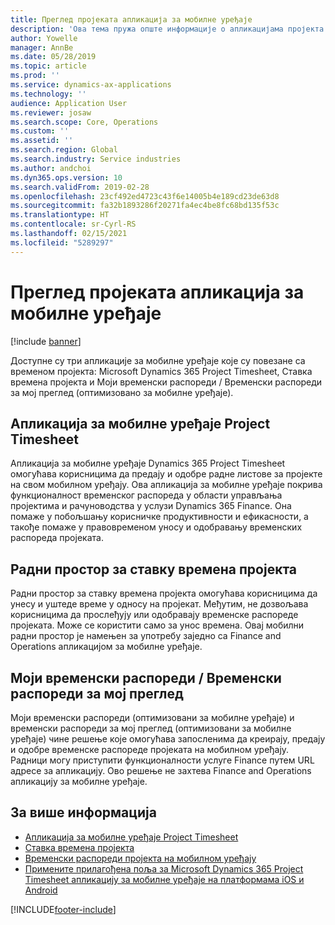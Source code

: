 ```yaml
---
title: Преглед пројеката апликација за мобилне уређаје
description: 'Ова тема пружа опште информације о апликацијама пројекта које се односе на време: Microsoft Dynamics 365 Project Timesheet, Ставка времена пројекта и Моји временски распореди / Временски распореди, које су доступне на мобилном уређају.'
author: Yowelle
manager: AnnBe
ms.date: 05/28/2019
ms.topic: article
ms.prod: ''
ms.service: dynamics-ax-applications
ms.technology: ''
audience: Application User
ms.reviewer: josaw
ms.search.scope: Core, Operations
ms.custom: ''
ms.assetid: ''
ms.search.region: Global
ms.search.industry: Service industries
ms.author: andchoi
ms.dyn365.ops.version: 10
ms.search.validFrom: 2019-02-28
ms.openlocfilehash: 23cf492ed4723c43f6e14005b4e189cd23de63d8
ms.sourcegitcommit: fa32b1893286f20271fa4ec4be8fc68bd135f53c
ms.translationtype: HT
ms.contentlocale: sr-Cyrl-RS
ms.lasthandoff: 02/15/2021
ms.locfileid: "5289297"
---
```

# <a name="project-mobile-applications-overview"></a>Преглед пројеката апликација за мобилне уређаје

[!include [banner](../includes/banner.md)]

Доступне су три апликације за мобилне уређаје које су повезане са временом пројекта: Microsoft Dynamics 365 Project Timesheet, Ставка времена пројекта и Моји временски распореди / Временски распореди за мој преглед (оптимизовано за мобилне уређаје).

## <a name="project-timesheet-mobile-app"></a>Апликација за мобилне уређаје Project Timesheet

Апликација за мобилне уређаје Dynamics 365 Project Timesheet омогућава корисницима да предају и одобре радне листове за пројекте на свом мобилном уређају. Ова апликација за мобилне уређаје покрива функционалност временског распореда у области управљања пројектима и рачуноводства у услузи Dynamics 365 Finance. Она помаже у побољшању корисничке продуктивности и ефикасности, а такође помаже у правовременом уносу и одобравању временских распореда пројеката.

## <a name="project-time-entry-workspace"></a>Радни простор за ставку времена пројекта

Радни простор за ставку времена пројекта омогућава корисницима да унесу и уштеде време у односу на пројекат. Међутим, не дозвољава корисницима да прослеђују или одобравају временске распореде пројеката. Може се користити само за унос времена. Овај мобилни радни простор је намењен за употребу заједно са Finance and Operations апликацијом за мобилне уређаје.

## <a name="my-timesheetstimesheets-for-my-review"></a>Моји временски распореди / Временски распореди за мој преглед

Моји временски распореди (оптимизовани за мобилне уређаје) и временски распореди за мој преглед (оптимизовани за мобилне уређаје) чине решење које омогућава запосленима да креирају, предају и одобре временске распореде пројеката на мобилном уређају. Радници могу приступити функционалности услуге Finance путем URL адресе за апликацију. Ово решење не захтева Finance and Operations апликацију за мобилне уређаје.

## <a name="for-more-information"></a>За више информација

- [Апликација за мобилне уређаје Project Timesheet](project-timesheet.md)
- [Ставка времена пројекта]( project-time-entry-mobile-workspace.md)
- [Временски распореди пројекта на мобилном уређају](Mobile-timesheets.md)
- [Примените прилагођена поља за Microsoft Dynamics 365 Project Timesheet апликацију за мобилне уређаје на платформама iOS и Android](custom-fields-mobile.md)


[!INCLUDE[footer-include](../includes/footer-banner.md)]